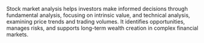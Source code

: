 Stock market analysis helps investors make informed decisions through fundamental analysis, focusing on intrinsic value, and technical analysis, examining price trends and trading volumes. It identifies opportunities, manages risks, and supports long-term wealth creation in complex financial markets.
